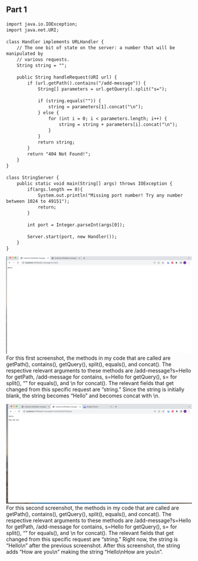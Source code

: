 Part 1
---

```
import java.io.IOException;
import java.net.URI;

class Handler implements URLHandler {
    // The one bit of state on the server: a number that will be manipulated by
    // various requests.
    String string = "";

    public String handleRequest(URI url) {
        if (url.getPath().contains("/add-message")) {
            String[] parameters = url.getQuery().split("s=");
            
            if (string.equals("")) {
                string = parameters[1].concat("\n");
            } else {
                for (int i = 0; i < parameters.length; i++) {
                    string = string + parameters[i].concat("\n");     
                }
            } 
            return string;
        } 
        return "404 Not Found!";
    }
}

class StringServer {
    public static void main(String[] args) throws IOException {
        if(args.length == 0){
            System.out.println("Missing port number! Try any number between 1024 to 49151");
            return;
        }

        int port = Integer.parseInt(args[0]);

        Server.start(port, new Handler());
    }
}
```
![test1](pictures/LR3/1.png)
For this first screenshot, the methods in my code that are called are getPath(), contains(), getQuery(), split(), equals(), and concat(). The respective relevant arguments to these  methods are /add-message?s=Hello for getPath, /add-message for contains, s=Hello for getQuery(), s= for split(), “” for equals(), and \n for concat(). The relevant fields that get changed from this specific request are “string.” Since the string is initially blank,  the string becomes “Hello” and becomes concat with \n. 

![test1](pictures/LR3/2.png)
For this second screenshot, the methods in my code that are called are getPath(), contains(), getQuery(), split(), equals(), and concat(). The respective relevant arguments to these  methods are /add-message?s=Hello for getPath, /add-message for contains, s=Hello for getQuery(), s= for split(), “” for equals(), and \n for concat(). The relevant fields that get changed from this specific request are “string.” Right now, the string is “Hello\n” after the previous screenshot. After this screenshot, the string adds “How are you\n” making the string “Hello\nHow are you\n”.

